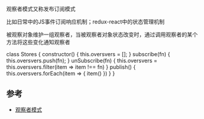 观察者模式又称发布订阅模式

比如日常中的JS事件订阅响应机制；redux-react中的状态管理机制

被观察对象维护一组观察者，当被观察者对象状态改变时，通过调用观察者的某个方法将这些变化通知观察者

class Stores {
    constructor() {
        this.oversvers = [];
    }
    subscribe(fn) {
        this.oversvers.push(fn);
    }
    unSubscribe(fn) {
        this.oversvers = this.oversvers.filter(item => item !== fn)
    }
    publish() {
        this.oversvers.forEach(item => {
            item()
        })
    }
}

## 参考
- [观察者模式](https://www.cnblogs.com/gradolabs/p/4786782.html)